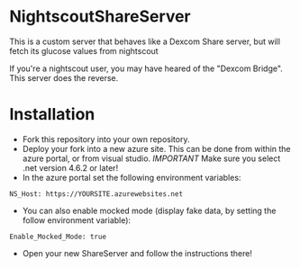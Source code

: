 # NightscoutShareServer
This is a custom server that behaves like a Dexcom Share server, but will fetch its glucose values from nightscout

If you're a nightscout user, you may have heared of the "Dexcom Bridge". This server does the reverse.

# Installation

* Fork this repository into your own repository.
* Deploy your fork into a new azure site. This can be done from within the azure portal, or from visual studio. *IMPORTANT* Make sure you select .net version 4.6.2 or later!
* In the azure portal set the following environment variables:
```code
NS_Host: https://YOURSITE.azurewebsites.net
```

* You can also enable mocked mode (display fake data, by setting the follow environment variable): 
```code
Enable_Mocked_Mode: true
```
* Open your new ShareServer and follow the instructions there!
